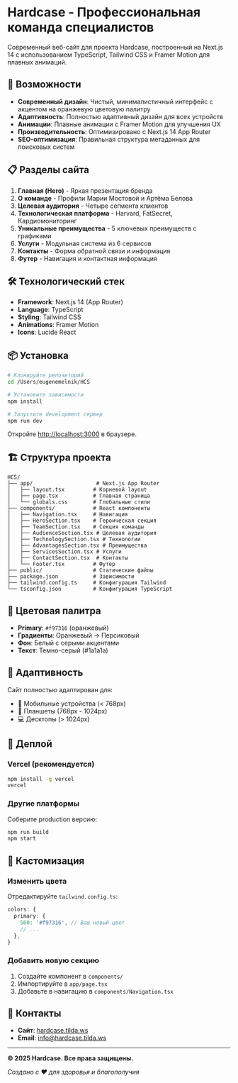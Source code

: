 # Hardcase - Профессиональная команда специалистов

Современный веб-сайт для проекта Hardcase, построенный на Next.js 14 с использованием TypeScript, Tailwind CSS и Framer Motion для плавных анимаций.

## 🚀 Возможности

- **Современный дизайн**: Чистый, минималистичный интерфейс с акцентом на оранжевую цветовую палитру
- **Адаптивность**: Полностью адаптивный дизайн для всех устройств
- **Анимации**: Плавные анимации с Framer Motion для улучшения UX
- **Производительность**: Оптимизировано с Next.js 14 App Router
- **SEO-оптимизация**: Правильная структура метаданных для поисковых систем

## 📋 Разделы сайта

1. **Главная (Hero)** - Яркая презентация бренда
2. **О команде** - Профили Марии Мостовой и Артёма Белова
3. **Целевая аудитория** - Четыре сегмента клиентов
4. **Технологическая платформа** - Harvard, FatSecret, Кардиомониторинг
5. **Уникальные преимущества** - 5 ключевых преимуществ с графиками
6. **Услуги** - Модульная система из 6 сервисов
7. **Контакты** - Форма обратной связи и информация
8. **Футер** - Навигация и контактная информация

## 🛠 Технологический стек

- **Framework**: Next.js 14 (App Router)
- **Language**: TypeScript
- **Styling**: Tailwind CSS
- **Animations**: Framer Motion
- **Icons**: Lucide React

## 📦 Установка

```bash
# Клонируйте репозиторий
cd /Users/eugenemelnik/HCS

# Установите зависимости
npm install

# Запустите development сервер
npm run dev
```

Откройте [http://localhost:3000](http://localhost:3000) в браузере.

## 🏗 Структура проекта

```
HCS/
├── app/                    # Next.js App Router
│   ├── layout.tsx         # Корневой layout
│   ├── page.tsx           # Главная страница
│   └── globals.css        # Глобальные стили
├── components/            # React компоненты
│   ├── Navigation.tsx     # Навигация
│   ├── HeroSection.tsx    # Героическая секция
│   ├── TeamSection.tsx    # Секция команды
│   ├── AudienceSection.tsx # Целевая аудитория
│   ├── TechnologySection.tsx # Технологии
│   ├── AdvantagesSection.tsx # Преимущества
│   ├── ServicesSection.tsx # Услуги
│   ├── ContactSection.tsx  # Контакты
│   └── Footer.tsx         # Футер
├── public/                # Статические файлы
├── package.json           # Зависимости
├── tailwind.config.ts     # Конфигурация Tailwind
└── tsconfig.json          # Конфигурация TypeScript
```

## 🎨 Цветовая палитра

- **Primary**: `#f97316` (оранжевый)
- **Градиенты**: Оранжевый → Персиковый
- **Фон**: Белый с серыми акцентами
- **Текст**: Темно-серый (#1a1a1a)

## 📱 Адаптивность

Сайт полностью адаптирован для:
- 📱 Мобильные устройства (< 768px)
- 📱 Планшеты (768px - 1024px)
- 💻 Десктопы (> 1024px)

## 🚀 Деплой

### Vercel (рекомендуется)

```bash
npm install -g vercel
vercel
```

### Другие платформы

Соберите production версию:

```bash
npm run build
npm start
```

## 📝 Кастомизация

### Изменить цвета

Отредактируйте `tailwind.config.ts`:

```typescript
colors: {
  primary: {
    500: '#f97316', // Ваш новый цвет
    // ...
  },
}
```

### Добавить новую секцию

1. Создайте компонент в `components/`
2. Импортируйте в `app/page.tsx`
3. Добавьте в навигацию в `components/Navigation.tsx`

## 🤝 Контакты

- **Сайт**: [hardcase.tilda.ws](https://hardcase.tilda.ws)
- **Email**: info@hardcase.tilda.ws

---

**© 2025 Hardcase. Все права защищены.**

*Создано с ❤️ для здоровья и благополучия*


